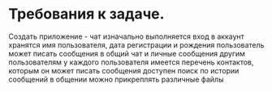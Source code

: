 # Требования к задаче.
Создать приложение - чат
изначально выполняется вход в аккаунт
хранятся имя пользователя, дата регистрации и рождения
пользователь может писать сообщения в общий чат и личные сообщения другим пользователям
у каждого пользователя имеется перечень контактов, которым он может писать сообщения
доступен поиск по истории сообщений
в общении можно прикреплять различные файлы

